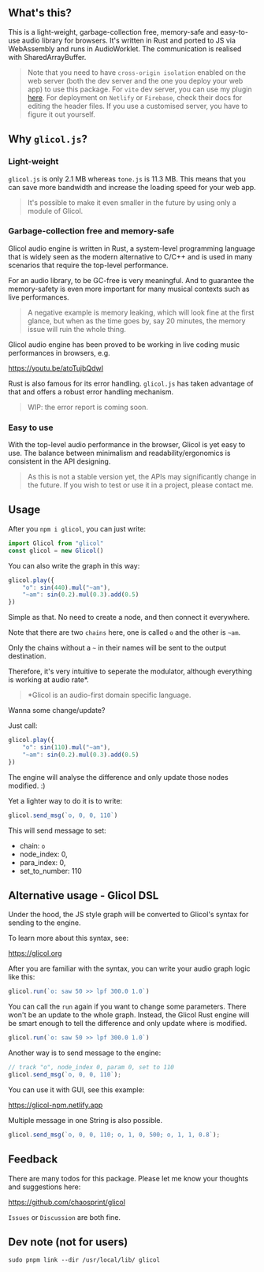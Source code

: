 ## What's this?

This is a light-weight, garbage-collection free, memory-safe and easy-to-use audio library for browsers. It's written in Rust and ported to JS via WebAssembly and runs in AudioWorklet. The communication is realised with SharedArrayBuffer.

> Note that you need to have `cross-origin isolation` enabled on the web server (both the dev server and the one you deploy your web app) to use this package. For `vite` dev server, you can use my plugin [here](https://github.com/chaosprint/vite-plugin-cross-origin-isolation). For deployment on `Netlify` or `Firebase`, check their docs for editing the header files. If you use a customised server, you have to figure it out yourself.

## Why `glicol.js`?

### Light-weight
`glicol.js` is only 2.1 MB whereas `tone.js` is 11.3 MB. This means that you can save more bandwidth and increase the loading speed for your web app.

> It's possible to make it even smaller in the future by using only a module of Glicol.

### Garbage-collection free and memory-safe

Glicol audio engine is written in Rust, a system-level programming language that is widely seen as the modern alternative to C/C++ and is used in many scenarios that require the top-level performance.

For an audio library, to be GC-free is very meaningful. And to guarantee the memory-safety is even more important for many musical contexts such as live performances.

> A negative example is memory leaking, which will look fine at the first glance, but when as the time goes by, say 20 minutes, the memory issue will ruin the whole thing.

Glicol audio engine has been proved to be working in live coding music performances in browsers, e.g.

https://youtu.be/atoTujbQdwI

Rust is also famous for its error handling. `glicol.js` has taken advantage of that and offers a robust error handling mechanism.

> WIP: the error report is coming soon.

### Easy to use

With the top-level audio performance in the browser, Glicol is yet easy to use. The balance between minimalism and readability/ergonomics is consistent in the API designing.

> As this is not a stable version yet, the APIs may significantly change in the future. If you wish to test or use it in a project, please contact me.

## Usage

After you `npm i glicol`, you can just write:

```js
import Glicol from "glicol"
const glicol = new Glicol()
```

You can also write the graph in this way:

```js
glicol.play({
    "o": sin(440).mul("~am"),
    "~am": sin(0.2).mul(0.3).add(0.5)
})
```

Simple as that. No need to create a node, and then connect it everywhere.

Note that there are two `chains` here, one is called `o` and the other is `~am`.

Only the chains without a `~` in their names will be sent to the output destination.

Therefore, it's very intuitive to seperate the modulator, although everything is working at audio rate*.

> *Glicol is an audio-first domain specific language.

Wanna some change/update?

Just call:

```js
glicol.play({
    "o": sin(110).mul("~am"),
    "~am": sin(0.2).mul(0.3).add(0.5)
})
```

The engine will analyse the difference and only update those nodes modified. :)

Yet a lighter way to do it is to write:

```js
glicol.send_msg(`o, 0, 0, 110`)
```

This will send message to set:
- chain: `o`
- node_index: 0,
- para_index: 0,
- set_to_number: 110

## Alternative usage - Glicol DSL

Under the hood, the JS style graph will be converted to Glicol's syntax for sending to the engine.

To learn more about this syntax, see:

https://glicol.org

After you are familiar with the syntax, you can write your audio graph logic like this:

```js
glicol.run(`o: saw 50 >> lpf 300.0 1.0`)
```

You can call the `run` again if you want to change some parameters. There won't be an update to the whole graph. Instead, the Glicol Rust engine will be smart enough to tell the difference and only update where is modified.

```js
glicol.run(`o: saw 50 >> lpf 300.0 1.0`)
```

Another way is to send message to the engine:

```js
// track "o", node_index 0, param 0, set to 110
glicol.send_msg(`o, 0, 0, 110`);
```

You can use it with GUI, see this example:

https://glicol-npm.netlify.app

Multiple message in one String is also possible.

```js
glicol.send_msg(`o, 0, 0, 110; o, 1, 0, 500; o, 1, 1, 0.8`);
```

## Feedback

There are many todos for this package. Please let me know your thoughts and suggestions here:

https://github.com/chaosprint/glicol

`Issues` or `Discussion` are both fine.

## Dev note (not for users)
```
sudo pnpm link --dir /usr/local/lib/ glicol
```